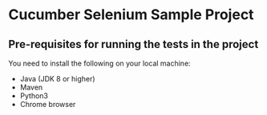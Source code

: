 # Cucumber Selenium Sample Project

## Pre-requisites for running the tests in the project

You need to install the following on your local machine:
- Java (JDK 8 or higher)
- Maven
- Python3 
- Chrome browser

```